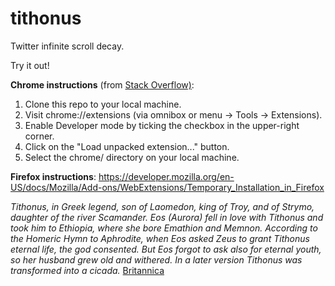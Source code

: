 # tithonus
Twitter infinite scroll decay.

Try it out!  
  
**Chrome instructions** (from [Stack Overflow)](https://stackoverflow.com/questions/24577024/install-chrome-extension-not-in-the-store):
1. Clone this repo to your local machine.
2. Visit chrome://extensions (via omnibox or menu -> Tools -> Extensions).
3. Enable Developer mode by ticking the checkbox in the upper-right corner.
4. Click on the "Load unpacked extension..." button.
5. Select the chrome/ directory on your local machine.

**Firefox instructions**:
https://developer.mozilla.org/en-US/docs/Mozilla/Add-ons/WebExtensions/Temporary_Installation_in_Firefox
  
  
  
*Tithonus, in Greek legend, son of Laomedon, king of Troy, and of Strymo, daughter of the river Scamander. Eos (Aurora) fell in love with Tithonus and took him to Ethiopia, where she bore Emathion and Memnon. According to the Homeric Hymn to Aphrodite, when Eos asked Zeus to grant Tithonus eternal life, the god consented. But Eos forgot to ask also for eternal youth, so her husband grew old and withered. In a later version Tithonus was transformed into a cicada.* [Britannica](https://www.britannica.com/topic/Tithonus-Greek-mythology)
